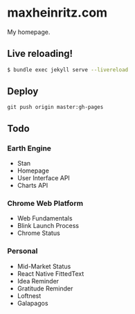 # maxheinritz.com

My homepage.

## Live reloading!

```sh
$ bundle exec jekyll serve --livereload
```

## Deploy

```
git push origin master:gh-pages
```

## Todo

### Earth Engine

- Stan
- Homepage
- User Interface API
- Charts API

### Chrome Web Platform

- Web Fundamentals
- Blink Launch Process
- Chrome Status

### Personal

- Mid-Market Status
- React Native FittedText
- Idea Reminder
- Gratitude Reminder
- Loftnest
- Galapagos
